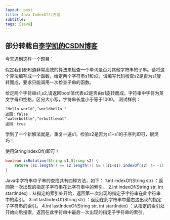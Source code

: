 ```yaml
---
layout: post
title: Java IndexOf()方法
subtitle:
tags: [java]
---
```

## 部分转载自[李学凯的CSDN博客](http://blog.csdn.net/qq_27093465/article/details/51832189)
今天遇到这样一个题目：

假定我们都知道非常高效的算法来检查一个单词是否为其他字符串的子串。请将这个算法编写成一个函数，给定两个字符串s1和s2，请编写代码检查s2是否为s1旋转而成，要求只能调用一次检查子串的函数。

给定两个字符串s1,s2,请返回bool值代表s2是否由s1旋转而成。字符串中字符为英文字母和空格，区分大小写，字符串长度小于等于1000。
测试样例：
~~~
"Hello world","worldhello "
返回：false
"waterbottle","erbottlewat"
返回：true
~~~
学到了一个新解法就是，重复一遍s1，检验s2是否为s1+s1的子序列即可，很灵巧！

使用StringindexOf()即可！

```java
boolean isRotation(String s1,String s2) {
    return (s1.length() == s2.length()) && ((s1+s1).indexOf(s2) != -1);
}
```

Java中字符串中子串的查找共有四种方法，如下：
1.int indexOf(String str) ：返回第一次出现的指定子字符串在此字符串中的索引。
2.int indexOf(String str, int startIndex)：从指定的索引处开始，返回第一次出现的指定子字符串在此字符串中的索引。
3.int lastIndexOf(String str) ：返回在此字符串中最右边出现的指定子字符串的索引。
4.int lastIndexOf(String str, int startIndex) ：从指定的索引处开始向后搜索，返回在此字符串中最后一次出现的指定子字符串的索引。
